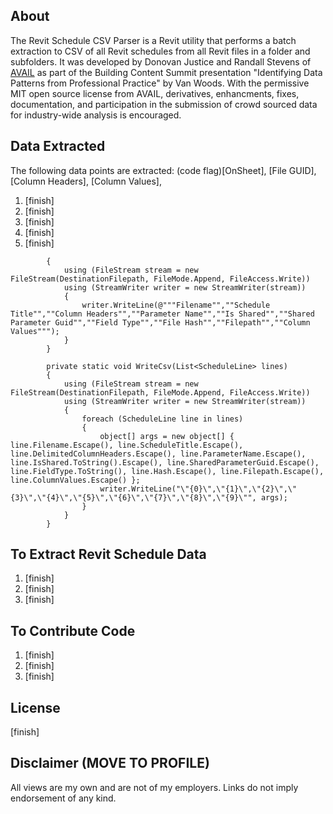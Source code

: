 ## About
The Revit Schedule CSV Parser is a Revit utility that performs a batch extraction to CSV of all Revit schedules from all Revit files in a folder and subfolders. It was developed by Donovan Justice and Randall Stevens of [AVAIL](https://www.getavail.com/About) as part of the Building Content Summit presentation "Identifying Data Patterns from Professional Practice" by Van Woods. With the permissive MIT open source license from AVAIL, derivatives, enhancments, fixes, documentation, and participation in the submission of crowd sourced data for industry-wide analysis is encouraged.

## Data Extracted
The following data points are extracted:
(code flag)[OnSheet], [File GUID], [Column Headers], [Column Values],  
1. [finish]
1. [finish]
1. [finish]
1. [finish]
1. [finish]

~~~~private static void InitializeCsv()
		{
			using (FileStream stream = new FileStream(DestinationFilepath, FileMode.Append, FileAccess.Write))
			using (StreamWriter writer = new StreamWriter(stream))
			{
				writer.WriteLine(@"""Filename"",""Schedule Title"",""Column Headers"",""Parameter Name"",""Is Shared"",""Shared Parameter Guid"",""Field Type"",""File Hash"",""Filepath"",""Column Values""");
			}
		}
		
		private static void WriteCsv(List<ScheduleLine> lines)
		{
			using (FileStream stream = new FileStream(DestinationFilepath, FileMode.Append, FileAccess.Write))
			using (StreamWriter writer = new StreamWriter(stream))
			{
				foreach (ScheduleLine line in lines)
				{
					object[] args = new object[] { line.Filename.Escape(), line.ScheduleTitle.Escape(), line.DelimitedColumnHeaders.Escape(), line.ParameterName.Escape(), line.IsShared.ToString().Escape(), line.SharedParameterGuid.Escape(), line.FieldType.ToString(), line.Hash.Escape(), line.Filepath.Escape(), line.ColumnValues.Escape() };
					writer.WriteLine("\"{0}\",\"{1}\",\"{2}\",\"{3}\",\"{4}\",\"{5}\",\"{6}\",\"{7}\",\"{8}\",\"{9}\"", args);
				}
			}
		}
~~~~


## To Extract Revit Schedule Data
1. [finish]
1. [finish]
1. [finish]

## To Contribute Code
1. [finish]
1. [finish]
1. [finish]

## License
[finish]

## Disclaimer (MOVE TO PROFILE)
All views are my own and are not of my employers. Links do not imply endorsement of any kind.
